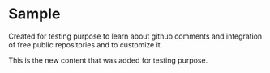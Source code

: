 # Sample
Created for testing purpose to learn about github comments and integration of free public repositories and to customize it.

This is the new content that was added for testing purpose.

